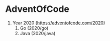# AdventOfCode
1. Year 2020 (https://adventofcode.com/2020)
    1. Go (2020/go)
    2. Java (2020/java)

